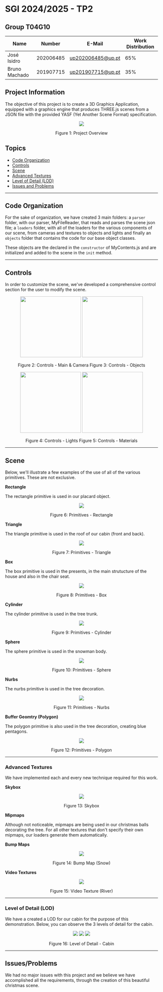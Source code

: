 # SGI 2024/2025 - TP2

## Group T04G10
| Name             | Number    | E-Mail             | Work Distribution |
| ---------------- | --------- | ------------------ | --------- |
| José Isidro         | 202006485 | up202006485@up.pt                | 65% |
| Bruno Machado         | 201907715 | up201907715@up.pt                | 35% |


## Project Information

The objective of this project is to create a 3D Graphics Application, equipped with a graphics engine  that produces THREE.js scenes from a JSON file with the provided YASF (Yet Another Scene Format) specification.

<p align="center">
    <img src="screenshots/project.png">
    <p align="center">Figure 1: Project Overview</p>
</p>

## Topics

- [Code Organization](#code-organization)
- [Controls](#controls)
- [Scene](#scene)
- [Advanced Textures](#advanced-textures)
- [Level of Detail (LOD)](#level-of-detail-lod)
- [Issues and Problems](#issuesproblems)


----

## Code Organization

For the sake of organization, we have created 3 main folders: a `parser` folder, with our parser, MyFileReader, that reads and parses the scene json file; a `loaders` folder, with all of the loaders for the various components of our scene, from cameras and textures to objects and lights and finally an `objects` folder that contains the code for our base object classes.

These objects are the declared in the `constructor` of MyContents.js and are  initialized and added to the scene in the `init` method.

---

## Controls

In order to customize the scene, we've developed a comprehensive control section for the user to modify the scene.

<p align="center">
    <img src="screenshots/controls1.png" width="200px" >
    <img src="screenshots/controls2.png" width="200px" >
</p>
<p align="center">
    <span>Figure 2: Controls - Main & Camera</span>
    <span>Figure 3: Controls - Objects</span>
</p>

<p align="center">
    <img src="screenshots/controls3.png" width="200px" >
    <img src="screenshots/controls4.png" width="200px" >
</p>
<p align="center">
    <span>Figure 4: Controls - Lights</span>
    <span>Figure 5: Controls - Materials</span>
</p>

---

## Scene

Below, we'll illustrate a few examples of the use of all of the various primitives. These are not exclusive.

**Rectangle**

The rectangle primitive is used in our placard object.

<p align="center">
    <img src="screenshots/rectangleprim.png" >
    <p align="center">Figure 6: Primitives - Rectangle</p>
</p>

**Triangle**

The triangle primitive is used in the roof of our cabin (front and back).

<p align="center">
    <img src="screenshots/triangleprim.png" >
    <p align="center">Figure 7: Primitives - Triangle</p>
</p>

**Box**

The box primitive is used in the presents, in the main strutucture of the house and also in the chair seat.

<p align="center">
    <img src="screenshots/boxprim.png" >
    <p align="center">Figure 8: Primitives - Box</p>
</p>


**Cylinder**

The cylinder primitive is used in the tree trunk.

<p align="center">
    <img src="screenshots/cylinderprim.png" >
    <p align="center">Figure 9: Primitives - Cylinder</p>
</p>

**Sphere**

The sphere primitive is used in the snowman body.

<p align="center">
    <img src="screenshots/sphereprim.png" >
    <p align="center">Figure 10: Primitives - Sphere</p>
</p>

**Nurbs**

The nurbs primitive is used in the tree decoration.

<p align="center">
    <img src="screenshots/nurb&polygonprim.png" >
    <p align="center">Figure 11: Primitives - Nurbs</p>
</p>

**Buffer Geomtry (Polygon)**

The polygon primitive is also used in the tree decoration, creating blue pentagons.

<p align="center">
    <img src="screenshots/nurb&polygonprim.png" >
    <p align="center">Figure 12: Primitives - Polygon</p>
</p>

----

### Advanced Textures

We have implemented each and every new technique required for this work.

**Skybox**

<p align="center">
    <img src="screenshots/skybox.png" >
    <p align="center">Figure 13: Skybox</p>
</p>

**Mipmaps**

Although not noticeable, mipmaps are being used in our christmas balls decorating the tree. For all other textures that don't specify their own mipmaps, our loaders generate them automatically.

**Bump Maps**

<p align="center">
    <img src="screenshots/snow.png" >
    <p align="center">Figure 14: Bump Map (Snow)</p>
</p>

**Video Textures**

<p align="center">
    <img src="screenshots/water.gif" >
    <p align="center">Figure 15: Video Texture (River)</p>
</p>


----

### Level of Detail (LOD)

We have a created a LOD for our cabin for the purpose of this demonstration. Below, you can observe the 3 levels of detail for the cabin.

<p align="center">
    <img src="screenshots/cabin_lod1.png" >
    <img src="screenshots/cabin_lod2.png" >
    <img src="screenshots/cabin_lod3.png" >
</p>

<p align="center">Figure 16: Level of Detail - Cabin</p>

---- 

## Issues/Problems

We had no major issues with this project and we believe we have accomplished all the requirements, through the creation of this beautiful christmas scene.



